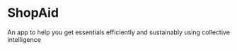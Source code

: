 # ShopAid
An app to help you get essentials efficiently and sustainably using collective intelligence
